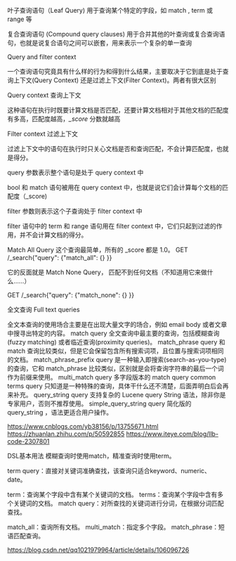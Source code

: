 叶子查询语句（Leaf Query)
用于查询某个特定的字段，如 match , term 或 range 等


复合查询语句 (Compound query clauses)
用于合并其他的叶查询或复合查询语句，也就是说复合语句之间可以嵌套，用来表示一个复杂的单一查询


Query and filter context

一个查询语句究竟具有什么样的行为和得到什么结果，主要取决于它到底是处于查询上下文(Query Context) 还是过滤上下文(Filter Context)。两者有很大区别

Query context 查询上下文

这种语句在执行时既要计算文档是否匹配，还要计算文档相对于其他文档的匹配度有多高，匹配度越高，*_score* 分数就越高

Filter context 过滤上下文

过滤上下文中的语句在执行时只关心文档是否和查询匹配，不会计算匹配度，也就是得分。



query 参数表示整个语句是处于 query context 中

bool 和 match 语句被用在 query context 中，也就是说它们会计算每个文档的匹配度（_score)

filter 参数则表示这个子查询处于 filter context 中

filter 语句中的 term 和 range 语句用在 filter context 中，它们只起到过滤的作用，并不会计算文档的得分。


Match All Query
这个查询最简单，所有的 _score 都是 1.0。
GET /_search{"query": {"match_all": {} }}

它的反面就是 Match None Query， 匹配不到任何文档（不知道用它来做什么……）

GET /_search{"query": {"match_none": {} }}



全文查询 Full text queries

全文本查询的使用场合主要是在出现大量文字的场合，例如 email body 或者文章中搜寻出特定的内容。
match query
全文查询中最主要的查询，包括模糊查询(fuzzy matching) 或者临近查询(proximity queries)。
match_phrase query
和 match 查询比较类似，但是它会保留包含所有搜索词项，且位置与搜索词项相同的文档。
match_phrase_prefix query
是一种输入即搜索(search-as-you-type) 的查询，它和 match_phrase 比较类似，区别就是会将查询字符串的最后一个词作为前缀来使用。
multi_match query
多字段版本的 match query
common terms query
只知道是一种特殊的查询，具体干什么还不清楚，后面弄明白后会再来补充。
query_string query
支持复杂的 Lucene query String 语法，除非你是专家用户，否则不推荐使用。
simple_query_string query
简化版的 query_string ，语法更适合用户操作。






https://www.cnblogs.com/yb38156/p/13755671.html
https://zhuanlan.zhihu.com/p/50592855
https://www.iteye.com/blog/llb-code-2307801


DSL基本用法
模糊查询时使用match，精准查询时使用term。

term query：直接对关键词准确查找，该查询只适合keyword、numeric、date。

term：查询某个字段中含有某个关键词的文档。
terms：查询某个字段中含有多个关键词的文档。
match query：对所查找的关键词进行分词，在根据分词匹配查找。

match_all：查询所有文档。
multi_match：指定多个字段。
match_phrase：短语匹配查询。

https://blog.csdn.net/qq1021979964/article/details/106096726